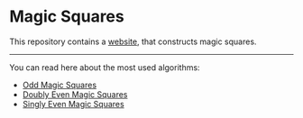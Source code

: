 # Magic Squares

This repository contains a [website](https://richie-8dk.github.io/Magic-Square/), that constructs magic squares.
***

You can read here about the most used algorithms:
- [Odd Magic Squares](http://www.1728.org/magicsq1.htm)
- [Doubly Even Magic Squares](http://www.1728.org/magicsq2.htm)
- [Singly Even Magic Squares](http://www.1728.org/magicsq3.htm)
